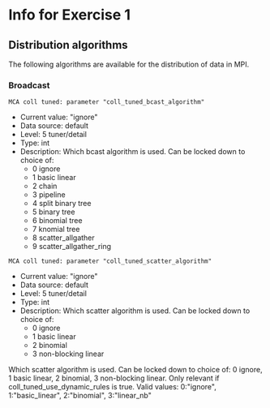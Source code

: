 # Info for Exercise 1


## Distribution algorithms

The following algorithms are available for the distribution of data in MPI.

### Broadcast

`MCA coll tuned: parameter "coll_tuned_bcast_algorithm"`
- Current value: "ignore" 
- Data source: default 
- Level: 5 tuner/detail 
- Type: int
- Description: Which bcast algorithm is used. Can be locked down to choice of: 
  - 0 ignore
  - 1 basic linear
  - 2 chain
  - 3 pipeline
  - 4 split binary tree
  - 5 binary tree
  - 6 binomial tree
  - 7 knomial tree
  - 8 scatter_allgather
  - 9 scatter_allgather_ring



`MCA coll tuned: parameter "coll_tuned_scatter_algorithm"`
- Current value: "ignore"
- Data source: default
- Level: 5 tuner/detail
- Type: int
- Description: Which scatter algorithm is used. Can be locked down to choice of: 
  - 0 ignore
  - 1 basic linear
  - 2 binomial
  - 3 non-blocking linear


Which scatter algorithm is used. Can be locked down to choice of: 0 ignore, 1 basic linear, 2 binomial, 3 non-blocking linear. Only relevant if coll_tuned_use_dynamic_rules is true.
                          Valid values: 0:"ignore", 1:"basic_linear", 2:"binomial", 3:"linear_nb"

